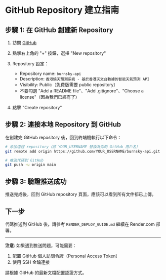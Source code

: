 # GitHub Repository 建立指南

## 步驟 1: 在 GitHub 創建新 Repository

1. 訪問 [GitHub](https://github.com)
2. 點擊右上角的 "+" 按鈕，選擇 "New repository"
3. Repository 設定：
   - Repository name: `burnsky-api`
   - Description: `香港燒天預測系統 - 基於香港天文台數據的智能天氣預測 API`
   - Visibility: Public（免費版需要 public repository）
   - 不要勾選 "Add a README file"、"Add .gitignore"、"Choose a license"（因為我們已經有了）

4. 點擊 "Create repository"

## 步驟 2: 連接本地 Repository 到 GitHub

在創建完 GitHub repository 後，回到終端機執行以下命令：

```bash
# 添加遠程 repository（將 YOUR_USERNAME 替換為你的 GitHub 用戶名）
git remote add origin https://github.com/YOUR_USERNAME/burnsky-api.git

# 推送代碼到 GitHub
git push -u origin main
```

## 步驟 3: 驗證推送成功

推送完成後，回到 GitHub repository 頁面，應該可以看到所有文件都已上傳。

## 下一步

代碼推送到 GitHub 後，請參考 `RENDER_DEPLOY_GUIDE.md` 繼續在 Render.com 部署。

---

**注意**: 如果遇到推送問題，可能需要：
1. 配置 GitHub 個人訪問令牌（Personal Access Token）
2. 使用 SSH 金鑰連接

請根據 GitHub 的最新文檔配置認證方式。
